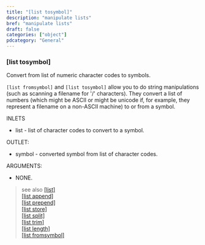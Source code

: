 ```yaml
---
title: "[list tosymbol]"
description: "manipulate lists"
bref: "manipulate lists"
draft: false
categories: ["object"]
pdcategory: "General"
---
```



### [list tosymbol]

Convert from list of numeric character codes to symbols.

`[list fromsymbol]` and `[list tosymbol]` allow you to do string manipulations (such as scanning a filename for '/' characters). They convert a list of numbers (which might be ASCII or might be unicode if, for example, they represent a filename on a non-ASCII machine) to or from a symbol.

INLETS

- list - list of character codes to convert to a symbol.

OUTLET:

- symbol - converted symbol from list of character codes.

ARGUMENTS:

- NONE.

> see also [[list]](../list)\
> [[list append]](../list-append)\
> [[list prepend]](../list-prepend)\
> [[list store]](../list-store)\
> [[list split]](../list-split)\
> [[list trim]](../list-trim)\
> [[list length]](../list-length)\
> [[list fromsymbol]](../list-fromsymbol)
